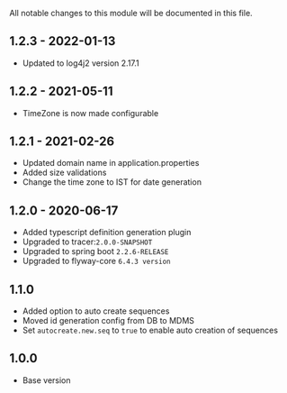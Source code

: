 All notable changes to this module will be documented in this file.

## 1.2.3 - 2022-01-13
- Updated to log4j2 version 2.17.1

## 1.2.2 - 2021-05-11

- TimeZone is now made configurable

## 1.2.1 - 2021-02-26

- Updated domain name in application.properties
- Added size validations
- Change the time zone to IST for date generation

## 1.2.0 - 2020-06-17

- Added typescript definition generation plugin
- Upgraded to tracer:`2.0.0-SNAPSHOT`
- Upgraded to spring boot `2.2.6-RELEASE`
- Upgraded to flyway-core `6.4.3 version`

## 1.1.0

- Added option to auto create sequences
- Moved id generation config from DB to MDMS
- Set `autocreate.new.seq` to `true` to enable auto creation of sequences

## 1.0.0

- Base version